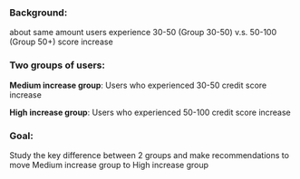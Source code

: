 ### Background: 

about same amount users experience 30-50 (Group 30-50) v.s. 50-100 (Group 50+) score increase

### Two groups of users:

**Medium increase group**: Users who experienced 30-50 credit score increase

**High increase group**: Users who experienced 50-100 credit score increase


### Goal:
Study the key difference between 2 groups and make recommendations to move Medium increase group to High increase group
